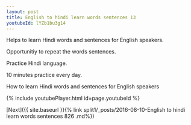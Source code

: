 ```yaml
---
layout: post
title: English to hindi learn words sentences 13 
youtubeId: lYZb1bu3g14
---
```

 
 
Helps to learn Hindi words and sentences for English speakers.

Opportunitiy to repeat the words sentences. 

Practice Hindi language. 
 
10 minutes practice every day. 
 
How to learn Hindi words and sentences for English speakers 
 
{% include youtubePlayer.html id=page.youtubeId %}
 
 
[Next]({{ site.baseurl }}{% link  split1/_posts/2016-08-10-English to hindi learn words sentences 826 .md%})
 
